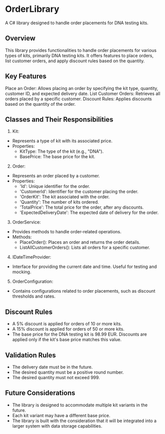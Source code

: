 # OrderLibrary
 A C# library designed to handle order placements for DNA testing kits.

## Overview
This library provides functionalities to handle order placements for various types of kits, primarily DNA testing kits. It offers features to place orders, list customer orders, and apply discount rules based on the quantity.

## Key Features
Place an Order: Allows placing an order by specifying the kit type, quantity, customer ID, and expected delivery date.
List Customer Orders: Retrieves all orders placed by a specific customer.
Discount Rules: Applies discounts based on the quantity of the order.
## Classes and Their Responsibilities
1. Kit:
* Represents a type of kit with its associated price.
* Properties:
  * KitType: The type of the kit (e.g., "DNA").
  * BasePrice: The base price for the kit.
2. Order:
* Represents an order placed by a customer.
* Properties:
  * 'Id': Unique identifier for the order.
  * 'CustomerId': Identifier for the customer placing the order.
  * 'OrderKit': The kit associated with the order.
  * 'Quantity': The number of kits ordered.
  * 'TotalPrice': The total price for the order, after any discounts.
  * 'ExpectedDeliveryDate': The expected date of delivery for the order.
3. OrderService:
* Provides methods to handle order-related operations.
* Methods:
  * PlaceOrder(): Places an order and returns the order details.
  * ListAllCustomerOrders(): Lists all orders for a specific customer.
4. IDateTimeProvider:
* Interface for providing the current date and time. Useful for testing and mocking.
5. OrderConfiguration:
* Contains configurations related to order placements, such as discount thresholds and rates.
## Discount Rules
* A 5% discount is applied for orders of 10 or more kits.
* A 15% discount is applied for orders of 50 or more kits.
* The base price for the DNA testing kit is 98.99 EUR. Discounts are applied only if the kit's base price matches this value.
## Validation Rules
* The delivery date must be in the future.
* The desired quantity must be a positive round number.
* The desired quantity must not exceed 999.
## Future Considerations
* The library is designed to accommodate multiple kit variants in the future.
* Each kit variant may have a different base price.
* The library is built with the consideration that it will be integrated into a larger system with data storage capabilities.
